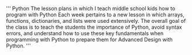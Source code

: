 ''' 
Python 
The lesson plans in which I teach middle school kids how to program with Python 
Each week pertains to a new lesson in which arrays, functions, dictionaries, and lists were used extensively. 
The overall goal of the class is to teach the students the importance of Python, avoid syntax errors, and understand 
how to use these key fundamentals when programming with Python to prepare them for Advanced Design with Python. 
'''
